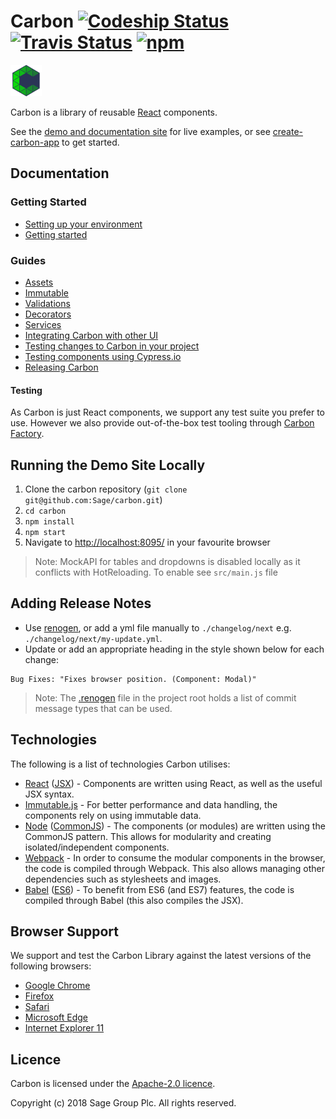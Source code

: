 # Carbon [![Codeship Status](https://img.shields.io/codeship/dd2c7bd0-6c4e-0133-1f77-72bb5571e5ad/master.svg)](https://app.codeship.com/projects/115478) [![Travis Status](https://travis-ci.org/Sage/carbon.svg?branch=master)](https://travis-ci.org/Sage/carbon) [![npm](https://img.shields.io/npm/v/carbon-react.svg)](https://www.npmjs.com/package/carbon-react)

<img src="https://raw.githubusercontent.com/Sage/carbon/master/logo/carbon-logo.png" width="50">

Carbon is a library of reusable [React](https://facebook.github.io/react/) components.

See the [demo and documentation site](https://carbon.sage.com/) for live examples, or see [create-carbon-app](https://github.com/sage/create-carbon-app) to get started.

## Documentation

### Getting Started

* [Setting up your environment](docs/guides/setting-up-your-environment.md)
* [Getting started](docs/guides/getting-started.md)

### Guides

* [Assets](docs/guides/assets.md)
* [Immutable](docs/guides/immutable.md)
* [Validations](docs/guides/validations.md)
* [Decorators](docs/guides/decorators.md)
* [Services](docs/guides/services.md)
* [Integrating Carbon with other UI](docs/guides/integrating-with-other-ui.md)
* [Testing changes to Carbon in your project](docs/guides/installing-unreleased-changes.md)
* [Testing components using Cypress.io](cypress/README.md)
* [Releasing Carbon](docs/guides/releasing.md)

#### Testing

As Carbon is just React components, we support any test suite you prefer to use. However we also provide out-of-the-box test tooling through [Carbon Factory](https://github.com/sage/carbon-factory).

## Running the Demo Site Locally

  1. Clone the carbon repository (`git clone git@github.com:Sage/carbon.git`)
  2. `cd carbon`
  3. `npm install`
  4. `npm start`
  5. Navigate to [http://localhost:8095/](http://localhost:8095/) in your favourite browser

> Note: MockAPI for tables and dropdowns is disabled locally as it conflicts with HotReloading. To enable see `src/main.js` file

## Adding Release Notes

* Use [renogen](https://github.com/DDAZZA/renogen), or add a yml file manually to `./changelog/next` e.g. `./changelog/next/my-update.yml`.
* Update or add an appropriate heading in the style shown below for each change:
```
Bug Fixes: "Fixes browser position. (Component: Modal)"
```
> Note: The [.renogen](.renogen) file in the project root holds a list of commit message types that can be used.

## Technologies

The following is a list of technologies Carbon utilises:

* [React](http://facebook.github.io/react/) ([JSX](https://facebook.github.io/jsx/)) - Components are written using React, as well as the useful JSX syntax.
* [Immutable.js](https://facebook.github.io/immutable-js/) - For better performance and data handling, the components rely on using immutable data.
* [Node](https://nodejs.org/) ([CommonJS](https://nodejs.org/docs/latest/api/modules.html)) - The components (or modules) are written using the CommonJS pattern. This allows for modularity and creating isolated/independent components.
* [Webpack](https://webpack.js.org/) - In order to consume the modular components in the browser, the code is compiled through Webpack. This also allows managing other dependencies such as stylesheets and images.
* [Babel](https://babeljs.io/) ([ES6](https://github.com/lukehoban/es6features)) - To benefit from ES6 (and ES7) features, the code is compiled through Babel (this also compiles the JSX).

## Browser Support

We support and test the Carbon Library against the latest versions of the following browsers:

* [Google Chrome](https://www.google.com/chrome/)
* [Firefox](https://www.mozilla.org/firefox/)
* [Safari](https://www.apple.com/safari/)
* [Microsoft Edge](https://www.microsoft.com/windows/microsoft-edge)
* [Internet Explorer 11](https://www.microsoft.com/en-gb/download/internet-explorer-11-for-windows-7-details.aspx)

## Licence

Carbon is licensed under the [Apache-2.0 licence](https://github.com/Sage/carbon/blob/master/LICENSE).

Copyright (c) 2018 Sage Group Plc. All rights reserved.
